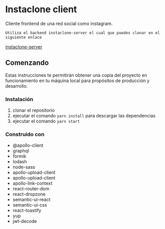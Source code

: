 # Instaclone client
Cliente frontend de una red social como instagram. 
```
Utiliza el backend instaclone-server el cual que puedes clonar en el siguiente enlace
```
[instaclone-server](https://github.com/Carlos-Angel/instaclone-server)
## Comenzando

Estas instrucciones te permitirán obtener una copia del proyecto en funcionamiento en tu máquina local para propósitos de producción y desarrollo.

### Instalación

1. clonar el repositorio
2. ejecutar el comando `yarn install` para descargar las dependencias
3. ejecutar el comando `yarn start`

### Construido con

* @apollo-client
* graphql
* formik
* lodash
* node-sass
* apollo-upload-client
* apollo-upload-client
* apollo-link-context
* react-router-dom
* react-dropzone
* semantic-ui-react
* semantic-ui-css
* react-toastify
* yup
* jwt-decode
